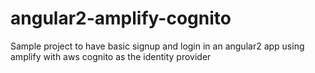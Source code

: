 # angular2-amplify-cognito
Sample project to have basic signup and login in an angular2 app using amplify with aws cognito as the identity provider
